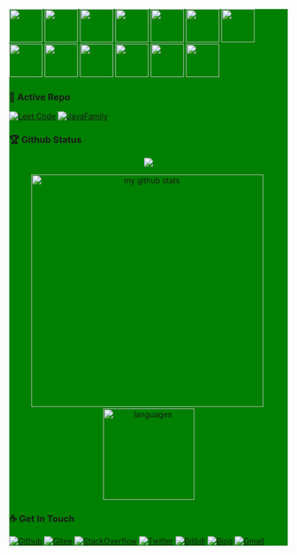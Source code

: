 <!-- two Cat -->
<div style="background: green ">
<div>
    <img src="https://emojis.slackmojis.com/emojis/images/1563480763/5999/meow_party.gif" width="60" height="60"/>
    <img src="https://emojis.slackmojis.com/emojis/images/1563480763/5999/meow_party.gif" width="60" height="60"/>
    <img src="https://emojis.slackmojis.com/emojis/images/1563480763/5999/meow_party.gif" width="60" height="60"/>
    <img src="https://emojis.slackmojis.com/emojis/images/1563480763/5999/meow_party.gif" width="60" height="60"/>
    <img src="https://emojis.slackmojis.com/emojis/images/1563480763/5999/meow_party.gif" width="60" height="60"/>
    <img src="https://emojis.slackmojis.com/emojis/images/1563480763/5999/meow_party.gif" width="60" height="60"/>
    <img src="https://emojis.slackmojis.com/emojis/images/1563480763/5999/meow_party.gif" width="60" height="60"/>
    <img src="https://emojis.slackmojis.com/emojis/images/1563480763/5999/meow_party.gif" width="60" height="60"/>
    <img src="https://emojis.slackmojis.com/emojis/images/1563480763/5999/meow_party.gif" width="60" height="60"/>
    <img src="https://emojis.slackmojis.com/emojis/images/1563480763/5999/meow_party.gif" width="60" height="60"/>
    <img src="https://emojis.slackmojis.com/emojis/images/1563480763/5999/meow_party.gif" width="60" height="60"/>
    <img src="https://emojis.slackmojis.com/emojis/images/1563480763/5999/meow_party.gif" width="60" height="60"/>
    <img src="https://emojis.slackmojis.com/emojis/images/1563480763/5999/meow_party.gif" width="60" height="60"/>
</div>

### 👀 Active Repo
[![Leet Code](https://github-readme-stats.vercel.app/api/pin/?username=joeljhou&repo=leetcode)](https://github.com/joeljhou/leetcode)
[![JavaFamily](https://github-readme-stats.vercel.app/api/pin/?username=joeljhou&repo=JavaFamily)](https://github.com/joeljhou/JavaFamily)

    
### 🏆 Github Status
<p align="center">
    <img src="https://github-profile-trophy.vercel.app/?username=joeljhou&column=7&theme=onedark"/>
</p>

<p align="center">
<img src="https://github-readme-stats.vercel.app/api?username=joeljhou&show_icons=true&theme=tokyonight" alt="my github stats" width="420"/>&nbsp;
  <img src="https://github-readme-stats.vercel.app/api/top-langs/?username=joeljhou&layout=compact&theme=tokyonight" alt="languages" height="165">
</p>

### ☕ Get In Touch
[![Github](https://img.shields.io/badge/-Github-000?style=flat&logo=Github&logoColor=white)](https://github.com/joeljhou)
[![Gitee](https://img.shields.io/badge/-Gitee-bc2025?style=flat&logo=Gitee&logoColor=white)](https://gitee.com/joeljhou)
[![StackOverflow](https://img.shields.io/badge/-StackOverflow-f48225?style=flat&logo=StackOverflow&logoColor=white)](https://stackoverflow.com/users/12606347/joeljhou)
[![Twitter](https://img.shields.io/badge/-Twitter-blue?style=flat&logo=Twitter&logoColor=white)](https://twitter.com/StrayPurpose)
[![Bilibili](https://img.shields.io/badge/-Bilibili-c13584?style=flat&labelColor=c13584&logo=instagram&logoColor=white)](https://space.bilibili.com/394136840)
[![Blog](https://img.shields.io/badge/-Website-FCA121?style=flat&logo=java&logoColor=white)]()
[![Gmail](https://img.shields.io/badge/-Gmail-c14438?style=flat&logo=Gmail&logoColor=white)](mailto:joeljhou336@gmail.com)

